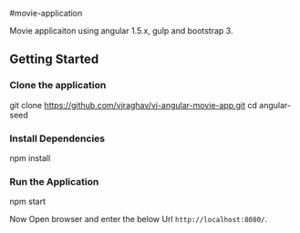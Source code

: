 #movie-application

Movie applicaiton using angular 1.5.x, gulp and bootstrap 3.

## Getting Started
### Clone the application

git clone https://github.com/vjraghav/vj-angular-movie-app.git
cd angular-seed

### Install Dependencies
npm install

### Run the Application
npm start


Now Open browser and enter the below Url
`http://localhost:8080/`.